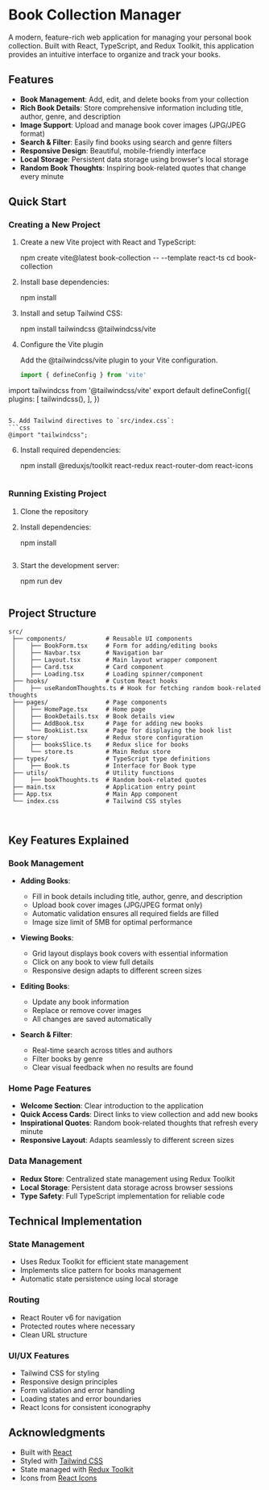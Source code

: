# Book Collection Manager

A modern, feature-rich web application for managing your personal book collection. Built with React, TypeScript, and Redux Toolkit, this application provides an intuitive interface to organize and track your books.

## Features

- **Book Management**: Add, edit, and delete books from your collection
- **Rich Book Details**: Store comprehensive information including title, author, genre, and description
- **Image Support**: Upload and manage book cover images (JPG/JPEG format)
- **Search & Filter**: Easily find books using search and genre filters
- **Responsive Design**: Beautiful, mobile-friendly interface
- **Local Storage**: Persistent data storage using browser's local storage
- **Random Book Thoughts**: Inspiring book-related quotes that change every minute

## Quick Start

### Creating a New Project

1. Create a new Vite project with React and TypeScript:
  
   npm create vite@latest book-collection -- --template react-ts
   cd book-collection
   

2. Install base dependencies:
   
   npm install
   

3. Install and setup Tailwind CSS:
   
   npm install tailwindcss @tailwindcss/vite
   

4. Configure the Vite plugin

    Add the @tailwindcss/vite plugin to your Vite configuration.


   ```js
   import { defineConfig } from 'vite'
import tailwindcss from '@tailwindcss/vite'
export default defineConfig({
  plugins: [
    tailwindcss(),
  ],
})
   ```

5. Add Tailwind directives to `src/index.css`:
   ```css
   @import "tailwindcss";
   ```

6. Install required dependencies:
   
   npm install @reduxjs/toolkit react-redux react-router-dom react-icons
   ```

### Running Existing Project

1. Clone the repository
2. Install dependencies:
  
   npm install
   ```
3. Start the development server:
   
   npm run dev
   ```

## Project Structure

```
src/
 ├── components/           # Reusable UI components
 │    ├── BookForm.tsx     # Form for adding/editing books
 │    ├── Navbar.tsx       # Navigation bar
 │    ├── Layout.tsx       # Main layout wrapper component
 │    ├── Card.tsx         # Card component
 │    ├── Loading.tsx      # Loading spinner/component
 ├── hooks/                # Custom React hooks
 │    ├── useRandomThoughts.ts # Hook for fetching random book-related thoughts
 ├── pages/                # Page components
 │    ├── HomePage.tsx     # Home page
 │    ├── BookDetails.tsx  # Book details view
 │    ├── AddBook.tsx      # Page for adding new books
 │    └── BookList.tsx     # Page for displaying the book list
 ├── store/                # Redux store configuration
 │    ├── booksSlice.ts    # Redux slice for books
 │    └── store.ts         # Main Redux store
 ├── types/                # TypeScript type definitions
 │    ├── Book.ts          # Interface for Book type
 ├── utils/                # Utility functions
 │    ├── bookThoughts.ts  # Random book-related quotes
 ├── main.tsx              # Application entry point
 ├── App.tsx               # Main App component
 └── index.css             # Tailwind CSS styles



```

## Key Features Explained

### Book Management
- **Adding Books**: 
  - Fill in book details including title, author, genre, and description
  - Upload book cover images (JPG/JPEG format only)
  - Automatic validation ensures all required fields are filled
  - Image size limit of 5MB for optimal performance

- **Viewing Books**: 
  - Grid layout displays book covers with essential information
  - Click on any book to view full details
  - Responsive design adapts to different screen sizes

- **Editing Books**:
  - Update any book information
  - Replace or remove cover images
  - All changes are saved automatically

- **Search & Filter**:
  - Real-time search across titles and authors
  - Filter books by genre
  - Clear visual feedback when no results are found

### Home Page Features
- **Welcome Section**: Clear introduction to the application
- **Quick Access Cards**: Direct links to view collection and add new books
- **Inspirational Quotes**: Random book-related thoughts that refresh every minute
- **Responsive Layout**: Adapts seamlessly to different screen sizes

### Data Management
- **Redux Store**: Centralized state management using Redux Toolkit
- **Local Storage**: Persistent data storage across browser sessions
- **Type Safety**: Full TypeScript implementation for reliable code

## Technical Implementation

### State Management
- Uses Redux Toolkit for efficient state management
- Implements slice pattern for books management
- Automatic state persistence using local storage

### Routing
- React Router v6 for navigation
- Protected routes where necessary
- Clean URL structure

### UI/UX Features
- Tailwind CSS for styling
- Responsive design principles
- Form validation and error handling
- Loading states and error boundaries
- React Icons for consistent iconography

## Acknowledgments

- Built with [React](https://reactjs.org/)
- Styled with [Tailwind CSS](https://tailwindcss.com/)
- State managed with [Redux Toolkit](https://redux-toolkit.js.org/)
- Icons from [React Icons](https://react-icons.github.io/react-icons/)
